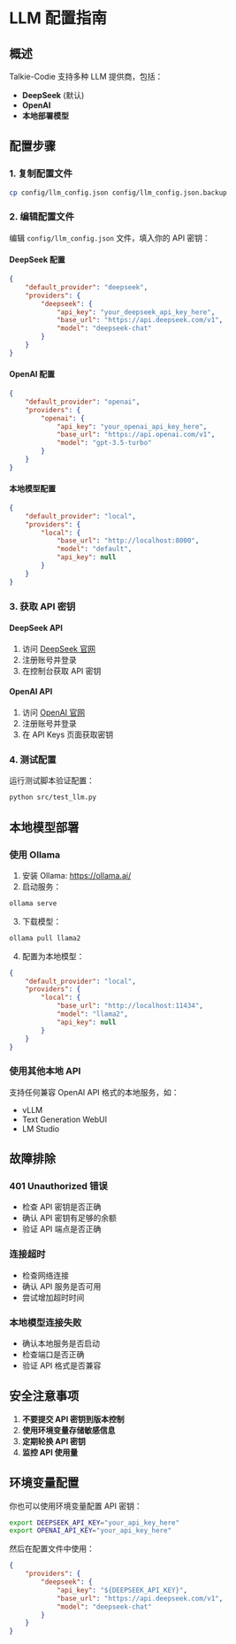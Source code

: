 # LLM 配置指南

## 概述

Talkie-Codie 支持多种 LLM 提供商，包括：
- **DeepSeek** (默认)
- **OpenAI**
- **本地部署模型**

## 配置步骤

### 1. 复制配置文件

```bash
cp config/llm_config.json config/llm_config.json.backup
```

### 2. 编辑配置文件

编辑 `config/llm_config.json` 文件，填入你的 API 密钥：

#### DeepSeek 配置
```json
{
    "default_provider": "deepseek",
    "providers": {
        "deepseek": {
            "api_key": "your_deepseek_api_key_here",
            "base_url": "https://api.deepseek.com/v1",
            "model": "deepseek-chat"
        }
    }
}
```

#### OpenAI 配置
```json
{
    "default_provider": "openai",
    "providers": {
        "openai": {
            "api_key": "your_openai_api_key_here",
            "base_url": "https://api.openai.com/v1",
            "model": "gpt-3.5-turbo"
        }
    }
}
```

#### 本地模型配置
```json
{
    "default_provider": "local",
    "providers": {
        "local": {
            "base_url": "http://localhost:8000",
            "model": "default",
            "api_key": null
        }
    }
}
```

### 3. 获取 API 密钥

#### DeepSeek API
1. 访问 [DeepSeek 官网](https://platform.deepseek.com/)
2. 注册账号并登录
3. 在控制台获取 API 密钥

#### OpenAI API
1. 访问 [OpenAI 官网](https://platform.openai.com/)
2. 注册账号并登录
3. 在 API Keys 页面获取密钥

### 4. 测试配置

运行测试脚本验证配置：

```bash
python src/test_llm.py
```

## 本地模型部署

### 使用 Ollama

1. 安装 Ollama: https://ollama.ai/
2. 启动服务：
```bash
ollama serve
```

3. 下载模型：
```bash
ollama pull llama2
```

4. 配置为本地模型：
```json
{
    "default_provider": "local",
    "providers": {
        "local": {
            "base_url": "http://localhost:11434",
            "model": "llama2",
            "api_key": null
        }
    }
}
```

### 使用其他本地 API

支持任何兼容 OpenAI API 格式的本地服务，如：
- vLLM
- Text Generation WebUI
- LM Studio

## 故障排除

### 401 Unauthorized 错误
- 检查 API 密钥是否正确
- 确认 API 密钥有足够的余额
- 验证 API 端点是否正确

### 连接超时
- 检查网络连接
- 确认 API 服务是否可用
- 尝试增加超时时间

### 本地模型连接失败
- 确认本地服务是否启动
- 检查端口是否正确
- 验证 API 格式是否兼容

## 安全注意事项

1. **不要提交 API 密钥到版本控制**
2. **使用环境变量存储敏感信息**
3. **定期轮换 API 密钥**
4. **监控 API 使用量**

## 环境变量配置

你也可以使用环境变量配置 API 密钥：

```bash
export DEEPSEEK_API_KEY="your_api_key_here"
export OPENAI_API_KEY="your_api_key_here"
```

然后在配置文件中使用：

```json
{
    "providers": {
        "deepseek": {
            "api_key": "${DEEPSEEK_API_KEY}",
            "base_url": "https://api.deepseek.com/v1",
            "model": "deepseek-chat"
        }
    }
}
``` 